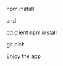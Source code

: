 <!-- react-tmdb-app is being sponsored by the following tool <br />
Please help to support us by taking a look and signing up to a free trial
<a href="https://tracking.gitads.io/?repo=react-tmdb-app"><img src="https://images.gitads.io/react-tmdb-app" alt="GitAds"/></a> 


Hello, My Friends  
Thank you for having interest in this repository ! 

To use this application, 

1. make dev.js file inside config folder 
2. put mongoDB info into dev.js file 
3. Type  " npm install " inside the root directory  ( Download Server Dependencies ) 
4. Type " npm install " inside the client directory ( Download Front-end Dependencies )


If you have problem, feel free to ask me ^^ 

You can watch the tutorial for this app.

https://www.youtube.com/watch?v=VihRQ_uhHtE&t=3325s
 -->

npm install

and 

cd client
npm install


git pish


Enjoy the app